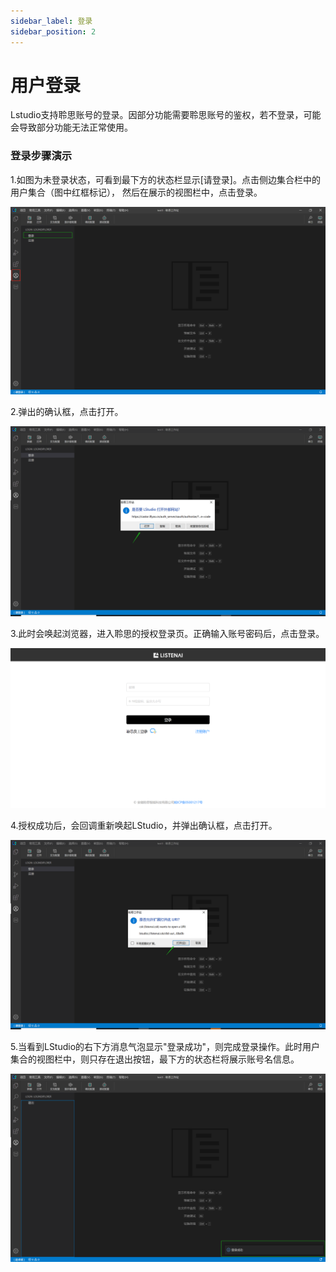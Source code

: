 ```yaml
---
sidebar_label: 登录
sidebar_position: 2
---
```


# 用户登录

Lstudio支持聆思账号的登录。因部分功能需要聆思账号的鉴权，若不登录，可能会导致部分功能无法正常使用。

### 登录步骤演示

1.如图为未登录状态，可看到最下方的状态栏显示[请登录]。点击侧边集合栏中的用户集合（图中红框标记），
然后在展示的视图栏中，点击登录。

![](../../files/login1.png)

2.弹出的确认框，点击打开。

![](../../files/login2.png)

3.此时会唤起浏览器，进入聆思的授权登录页。正确输入账号密码后，点击登录。

![](../../files/login3.png)

4.授权成功后，会回调重新唤起LStudio，并弹出确认框，点击打开。

![](../../files/login4.png)

5.当看到LStudio的右下方消息气泡显示"登录成功"，则完成登录操作。此时用户集合的视图栏中，则只存在退出按钮，最下方的状态栏将展示账号名信息。

![](../../files/login5.png)